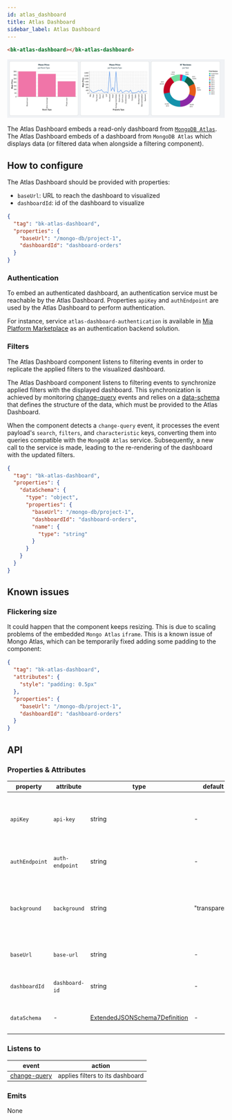 ```yaml
---
id: atlas_dashboard
title: Atlas Dashboard
sidebar_label: Atlas Dashboard
---
```




<!--
WARNING:
This file is automatically generated. Please edit the 'README' file of the corresponding component and run `yarn copy:docs`
-->


[marketplace]: /runtime-components/overview_marketplace.md
[mongodb-atlas]: https://www.mongodb.com/atlas/database

[data-schema]: /products/microfrontend-composer/back-kit/30_page_layout.md#data-schema

[change-query]: /products/microfrontend-composer/back-kit/70_events.md#change-query




```html
<bk-atlas-dashboard></bk-atlas-dashboard>
```
![dashboard](img/bk-atlas-dashboard.png)

The Atlas Dashboard embeds a read-only dashboard from [`MongoDB Atlas`][mongodb-atlas].
The Atlas Dashboard embeds of a dashboard from `MongoDB Atlas` which displays data (or filtered data when alongside a filtering component).


## How to configure

The Atlas Dashboard should be provided with properties:
  - `baseUrl`: URL to reach the dashboard to visualized
  - `dashboardId`: id of the dashboard to visualize
  <!-- - `dataSchema` data-schema describing the fields of the collection -->

```json
{
  "tag": "bk-atlas-dashboard",
  "properties": {
    "baseUrl": "/mongo-db/project-1",
    "dashboardId": "dashboard-orders"
  }
}
```

### Authentication

To embed an authenticated dashboard, an authentication service must be reachable by the Atlas Dashboard.
Properties `apiKey` and `authEndpoint` are used by the Atlas Dashboard to perform authentication.

For instance, service `atlas-dashboard-authentication` is available in [Mia Platform Marketplace][marketplace] as an authentication backend solution.

### Filters

The Atlas Dashboard component listens to filtering events in order to replicate the applied filters to the visualized dashboard.

The Atlas Dashboard component listens to filtering events to synchronize applied filters with the displayed dashboard.
This synchronization is achieved by monitoring [change-query] events and relies on a [data-schema] that defines the structure of the data, which must be provided to the Atlas Dashboard.

When the component detects a `change-query` event, it processes the event payload's `search`, `filters`, and `characteristic` keys, converting them into queries compatible with the `MongoDB Atlas` service.
Subsequently, a new call to the service is made, leading to the re-rendering of the dashboard with the updated filters.

```json
{
  "tag": "bk-atlas-dashboard",
  "properties": {
    "dataSchema": {
      "type": "object",
      "properties": {
        "baseUrl": "/mongo-db/project-1",
        "dashboardId": "dashboard-orders",
        "name": {
          "type": "string"
        }
      }
    }
  }
}
```

## Known issues

### Flickering size

It could happen that the component keeps resizing. This is due to scaling problems of the embedded `Mongo Atlas` `iframe`.
This is a known issue of Mongo Atlas, which can be temporarily fixed adding some padding to the component:

```json
{
  "tag": "bk-atlas-dashboard",
  "attributes": {
    "style": "padding: 0.5px"
  },
  "properties": {
    "baseUrl": "/mongo-db/project-1",
    "dashboardId": "dashboard-orders"
  }
}
```

## API

### Properties & Attributes

| property       | attribute       | type                                         | default       | description                                                                           |
| -------------- | --------------- | -------------------------------------------- | ------------- | ------------------------------------------------------------------------------------- |
| `apiKey`       | `api-key`       | string                                       | -             | apikey to call the authentication route from a trusted entity. Leave empty if not set |
| `authEndpoint` | `auth-endpoint` | string                                       | -             | endpoint for the dashboard authentication                                             |
| `background`   | `background`    | string                                       | "transparent" | background color of the dashboard. Possible values are color hex code, CSS color name |
| `baseUrl`      | `base-url`      | string                                       | -             | base URL of the embedded dashboard                                                    |
| `dashboardId`  | `dashboard-id`  | string                                       | -             | dashboard id of the embedded dashboard                                                |
| `dataSchema`   | -               | [ExtendedJSONSchema7Definition][data-schema] | -             | data-schema describing the fields of the collection                                   |

### Listens to

| event          | action                           |
| -------------- | -------------------------------- |
| [change-query] | applies filters to its dashboard |


### Emits

None
